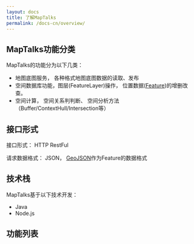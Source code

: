 ```yaml
---
layout: docs
title: 了解MapTalks
permalink: /docs-cn/overview/
---
```


## MapTalks功能分类

MapTalks的功能分为以下几类：

* 地图底图服务， 各种格式地图底图数据的读取、发布
* 空间数据库功能，图层(FeatureLayer)操作， 位置数据([Feature](https://en.wikipedia.org/wiki/Feature_data))的增删改查。
* 空间计算， 空间关系判判断、 空间分析方法（Buffer/ContextHull/Intersection等）

## 接口形式

接口形式： HTTP RestFul

请求数据格式： JSON， [GeoJSON](http://www.geojson.org)作为Feature的数据格式

## 技术栈

MapTalks基于以下技术开发：

* Java
* Node.js
    
## 功能列表
